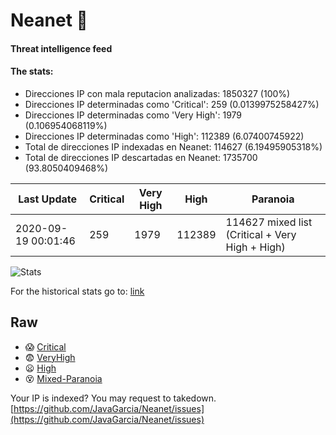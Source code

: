 # Neanet :hocho:
#### Threat intelligence feed
#### The stats:

- Direcciones IP con mala reputacion analizadas: 1850327 (100%)
- Direcciones IP determinadas como 'Critical':  259 (0.0139975258427%)
- Direcciones IP determinadas como 'Very High':  1979 (0.106954068119%)
- Direcciones IP determinadas como 'High':  112389 (6.07400745922)
- Total de direcciones IP indexadas en Neanet:  114627 (6.19495905318%)
- Total de direcciones IP descartadas en Neanet:  1735700 (93.8050409468%)

| Last Update | Critical | Very High | High | Paranoia |
| --- | --- | --- | --- | --- |
| 2020-09-19 00:01:46 | 259 | 1979 | 112389 | 114627 mixed list (Critical + Very High + High)|

![Stats](https://docs.google.com/spreadsheets/d/e/2PACX-1vSnaNMIXVabIpDJjufMlzH7poXnshF3mgd8Is1g9ytUEzVsP5my4Trn8f-xkoLLQ38xpL3HtmUexLo6/pubchart?oid=501124687&format=image)

For the historical stats go to: [link](/stats.csv)
## Raw
- :scream: [Critical](https://raw.githubusercontent.com/JavaGarcia/Neanet/master/blacklists/neanet_critical.txt)
- :fearful: [VeryHigh](https://raw.githubusercontent.com/JavaGarcia/Neanet/master/blacklists/neanet_veryHigh.txtt)
- :frowning: [High](https://raw.githubusercontent.com/JavaGarcia/Neanet/master/blacklists/neanet_high.txt)
- :dizzy_face: [Mixed-Paranoia](https://raw.githubusercontent.com/JavaGarcia/Neanet/master/blacklists/neanet_all.txt)


Your IP is indexed? You may request to takedown. [https://github.com/JavaGarcia/Neanet/issues](https://github.com/JavaGarcia/Neanet/issues)























































































































































































































































































































































































































































































































































































































































































































































































































































































































